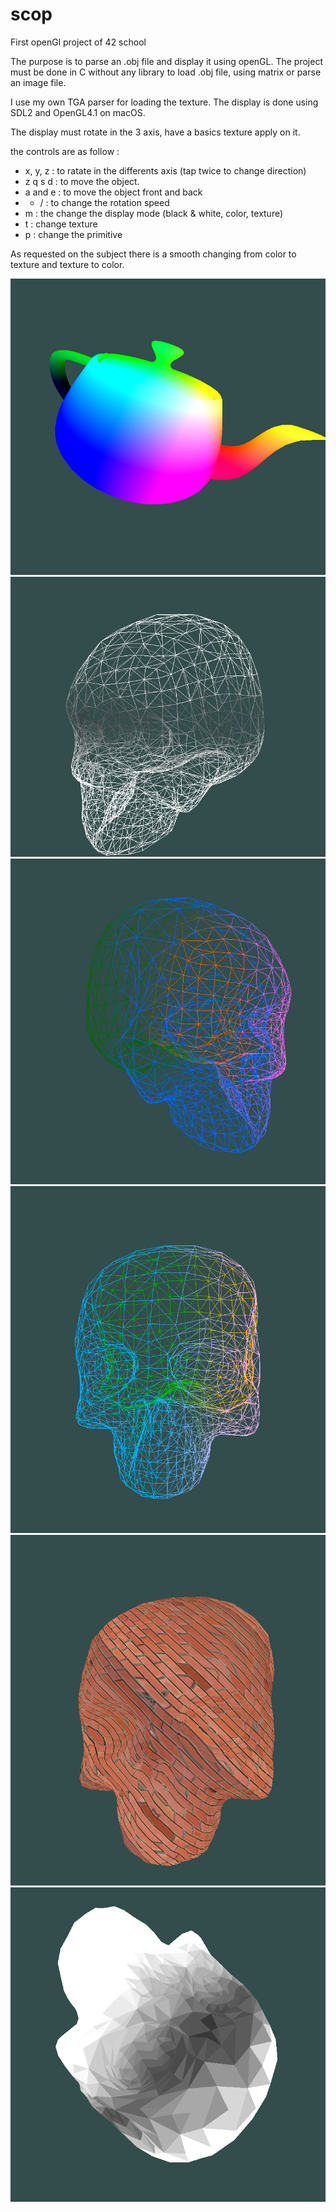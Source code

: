 # scop
First openGl project of 42 school


The purpose is to parse an .obj file and display it using openGL.
The project must be done in C without any library to load .obj file, using matrix or parse an image file.


I use my own TGA parser for loading the texture.
The display is done using SDL2 and OpenGL4.1 on macOS.


The display must rotate in the 3 axis, have a basics texture apply on it.

the controls are as follow :
- x, y, z : to ratate in the differents axis (tap twice to change direction)
- z q s d : to move the object.
- a and e : to move the object front and back
- * /     : to change the rotation speed
- m       : the change the display mode (black & white, color, texture)
- t       : change texture
- p       : change the primitive

As requested on the subject there is a smooth changing from color to texture and texture to color.

![alt text](https://github.com/fchevrey/scop/blob/master/screenshots/Screen%20Shot%202019-05-04%20at%204.09.07%20PM.png)
![alt text](https://github.com/fchevrey/scop/blob/master/screenshots/Screen%20Shot%202019-06-07%20at%209.27.47%20AM.png)
![alt text](https://github.com/fchevrey/scop/blob/master/screenshots/Screen%20Shot%202019-06-07%20at%209.28.26%20AM.png)
![alt text](https://github.com/fchevrey/scop/blob/master/screenshots/Screen%20Shot%202019-06-07%20at%209.28.40%20AM.png)
![alt text](https://github.com/fchevrey/scop/blob/master/screenshots/Screen%20Shot%202019-06-07%20at%209.29.11%20AM.png)
![alt text](https://github.com/fchevrey/scop/blob/master/screenshots/Screen%20Shot%202019-06-07%20at%209.30.19%20AM.png)
